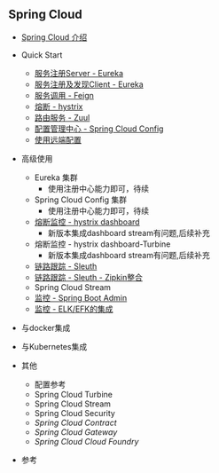 ## Spring Cloud  

* [Spring Cloud 介绍](./docs/introduce.md)
* Quick Start    
	- [服务注册Server - Eureka](./docs/quickstart-eureka-server.md)
	- [服务注册及发现Client - Eureka](./docs/quickstart-eureka-client.md)
	- [服务调用 - Feign](./docs/quickstart-feign.md)
	- [熔断 - hystrix](./docs/quickstart-hystric.md)
	- [路由服务 - Zuul](./docs/quickstart-zuul.md)
	- [配置管理中心 - Spring Cloud Config](./docs/quickstart-config.md)  
	- [使用远端配置](./docs/quickstart-service-use-config.md)
* 高级使用  
	- Eureka 集群
		- 使用注册中心能力即可，待续
	- Spring Cloud Config 集群 
		- 使用注册中心能力即可，待续
	- [熔断监控 - hystrix dashboard](./docs/quickstart-hystric-dashboard.md)   
		* 新版本集成dashboard stream有问题,后续补充
	- 熔断监控 - hystrix dashboard-Turbine
		* 新版本集成dashboard stream有问题,后续补充
	- [链路跟踪 - Sleuth](./docs/quickstart-sleuth.md)  
	- [链路跟踪 - Sleuth - Zipkin整合](./docs/quickstart-sleuth-zipkin.md)
	- Spring Cloud Stream
	- [监控 - Spring Boot Admin]()
	- [监控 - ELK/EFK的集成](./docs/quickstart-elk-inte.md) 
* 与docker集成  
* 与Kubernetes集成
* 其他    
	- 配置参考  
	- Spring Cloud Turbine   
	- Spring Cloud Stream  
	- Spring Cloud Security
	- _Spring Cloud Contract_  
	- _Spring Cloud Gateway_
	- _Spring Cloud Cloud Foundry_

* 参考